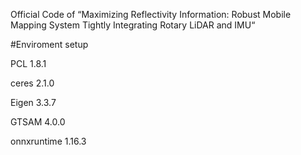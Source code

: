 Official Code of “Maximizing Reflectivity Information: Robust Mobile Mapping System Tightly Integrating Rotary LiDAR and IMU“

#Enviroment setup

PCL 1.8.1

ceres 2.1.0

Eigen 3.3.7

GTSAM 4.0.0

onnxruntime  1.16.3



